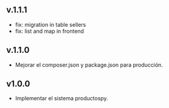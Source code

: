 ## v.1.1.1

- fix: migration in table sellers
- fix: list and map in frontend

## v.1.1.0

- Mejorar el composer.json y package.json para producción.

## v1.0.0

- Implementar el sistema productospy.